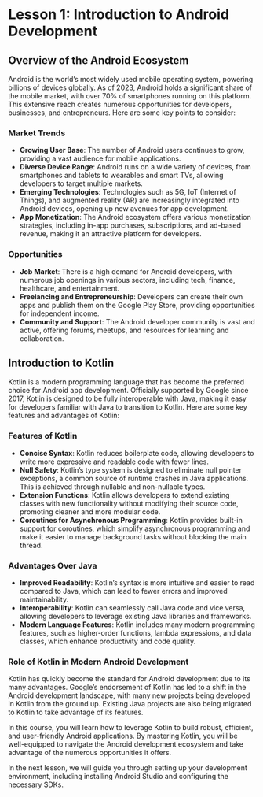 # Lesson 1: Introduction to Android Development

## Overview of the Android Ecosystem

Android is the world’s most widely used mobile operating system, powering billions of devices globally. As of 2023, Android holds a significant share of the mobile market, with over 70% of smartphones running on this platform. This extensive reach creates numerous opportunities for developers, businesses, and entrepreneurs. Here are some key points to consider:

### Market Trends
- **Growing User Base**: The number of Android users continues to grow, providing a vast audience for mobile applications.
- **Diverse Device Range**: Android runs on a wide variety of devices, from smartphones and tablets to wearables and smart TVs, allowing developers to target multiple markets.
- **Emerging Technologies**: Technologies such as 5G, IoT (Internet of Things), and augmented reality (AR) are increasingly integrated into Android devices, opening up new avenues for app development.
- **App Monetization**: The Android ecosystem offers various monetization strategies, including in-app purchases, subscriptions, and ad-based revenue, making it an attractive platform for developers.

### Opportunities
- **Job Market**: There is a high demand for Android developers, with numerous job openings in various sectors, including tech, finance, healthcare, and entertainment.
- **Freelancing and Entrepreneurship**: Developers can create their own apps and publish them on the Google Play Store, providing opportunities for independent income.
- **Community and Support**: The Android developer community is vast and active, offering forums, meetups, and resources for learning and collaboration.

## Introduction to Kotlin

Kotlin is a modern programming language that has become the preferred choice for Android app development. Officially supported by Google since 2017, Kotlin is designed to be fully interoperable with Java, making it easy for developers familiar with Java to transition to Kotlin. Here are some key features and advantages of Kotlin:

### Features of Kotlin
- **Concise Syntax**: Kotlin reduces boilerplate code, allowing developers to write more expressive and readable code with fewer lines.
- **Null Safety**: Kotlin’s type system is designed to eliminate null pointer exceptions, a common source of runtime crashes in Java applications. This is achieved through nullable and non-nullable types.
- **Extension Functions**: Kotlin allows developers to extend existing classes with new functionality without modifying their source code, promoting cleaner and more modular code.
- **Coroutines for Asynchronous Programming**: Kotlin provides built-in support for coroutines, which simplify asynchronous programming and make it easier to manage background tasks without blocking the main thread.

### Advantages Over Java
- **Improved Readability**: Kotlin’s syntax is more intuitive and easier to read compared to Java, which can lead to fewer errors and improved maintainability.
- **Interoperability**: Kotlin can seamlessly call Java code and vice versa, allowing developers to leverage existing Java libraries and frameworks.
- **Modern Language Features**: Kotlin includes many modern programming features, such as higher-order functions, lambda expressions, and data classes, which enhance productivity and code quality.

### Role of Kotlin in Modern Android Development
Kotlin has quickly become the standard for Android development due to its many advantages. Google’s endorsement of Kotlin has led to a shift in the Android development landscape, with many new projects being developed in Kotlin from the ground up. Existing Java projects are also being migrated to Kotlin to take advantage of its features. 

In this course, you will learn how to leverage Kotlin to build robust, efficient, and user-friendly Android applications. By mastering Kotlin, you will be well-equipped to navigate the Android development ecosystem and take advantage of the numerous opportunities it offers. 

In the next lesson, we will guide you through setting up your development environment, including installing Android Studio and configuring the necessary SDKs.
